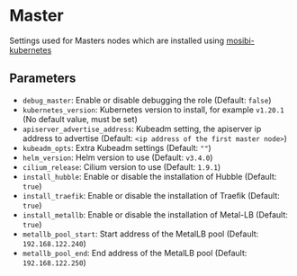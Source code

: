 # Master
Settings used for Masters nodes which are installed using [mosibi-kubernetes](https://github.com/Mosibi/mosibi-kubernetes)

## Parameters
* `debug_master`: Enable or disable debugging the role (Default: `false`)
* `kubernetes_version`: Kubernetes version to install, for example `v1.20.1` (No default value, must be set)
* `apiserver_advertise_address`: Kubeadm setting, the apiserver ip address to advertise (Default: `<ip address of the first master node>`)
* `kubeadm_opts`: Extra Kubeadm settings (Default: `""`)
* `helm_version`: Helm version to use (Default: `v3.4.0`)
* `cilium_release`: Cilium version to use (Default: `1.9.1`)
* `install_hubble`: Enable or disable the installation of Hubble (Default: `true`)
* `install_traefik`: Enable or disable the installation of Traefik (Default: `true`)
* `install_metallb`: Enable or disable the installation of Metal-LB (Default: `true`)
* `metallb_pool_start`: Start address of the MetalLB pool (Default: `192.168.122.240`)
* `metallb_pool_end`: End address of the MetalLB pool (Default: `192.168.122.250`)
